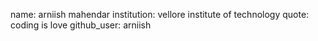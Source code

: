 name: arniish mahendar
institution: vellore institute of technology
quote: coding is love
github_user: arniish
